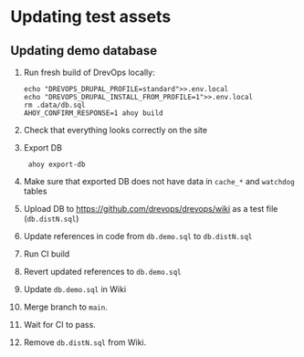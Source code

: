 # Updating test assets

## Updating demo database

1. Run fresh build of DrevOps locally:

       echo "DREVOPS_DRUPAL_PROFILE=standard">>.env.local
       echo "DREVOPS_DRUPAL_INSTALL_FROM_PROFILE=1">>.env.local
       rm .data/db.sql
       AHOY_CONFIRM_RESPONSE=1 ahoy build

2. Check that everything looks correctly on the site
3. Export DB

        ahoy export-db

4. Make sure that exported DB does not have data in `cache_*` and `watchdog` tables
5. Upload DB to https://github.com/drevops/drevops/wiki as a test file (`db.distN.sql`)
6. Update references in code from `db.demo.sql` to `db.distN.sql`
7. Run CI build
8. Revert updated references to `db.demo.sql`
9. Update `db.demo.sql` in Wiki
10. Merge branch to `main`.
11. Wait for CI to pass.
12. Remove `db.distN.sql` from Wiki.
